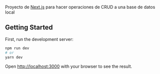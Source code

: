Proyecto de [Next.js](https://nextjs.org/) para hacer operaciones de CRUD a una base de datos local

## Getting Started

First, run the development server:

```bash
npm run dev
# or
yarn dev
```

Open [http://localhost:3000](http://localhost:3000) with your browser to see the result.
